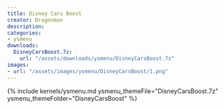```yaml
---
title: Disney Cars Boost
creator: Dragonman
description: 
categories:
- ysmenu
downloads:
  DisneyCarsBoost.7z:
    url: "/assets/downloads/ysmenu/DisneyCarsBoost.7z"
images:
- url: "/assets/images/ysmenu/DisneyCarsBoost/1.png"
---
```


{% include kernels/ysmenu.md ysmenu_themeFile="DisneyCarsBoost.7z" ysmenu_themeFolder="DisneyCarsBoost" %}
